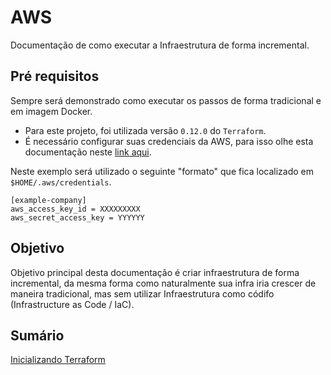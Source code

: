 # AWS

Documentação de como executar a Infraestrutura de forma incremental.

## Pré requisitos

Sempre será demonstrado como executar os passos de forma tradicional e em imagem Docker.

* Para este projeto, foi utilizada versão `0.12.0` do `Terraform`.
* É necessário configurar suas credenciais da AWS, para isso olhe esta documentação neste [link aqui](https://www.terraform.io/docs/providers/aws/index.html).

Neste exemplo será utilizado o seguinte "formato" que fica localizado em `$HOME/.aws/credentials`.

``` 
[example-company]
aws_access_key_id = XXXXXXXXX
aws_secret_access_key = YYYYYY
```

## Objetivo

Objetivo principal desta documentação é criar infraestrutura de forma incremental, da mesma forma como naturalmente sua infra iria crescer de maneira tradicional, mas sem utilizar Infraestrutura como códifo (Infrastructure as Code / IaC).

## Sumário

[Inicializando Terraform](init.md)